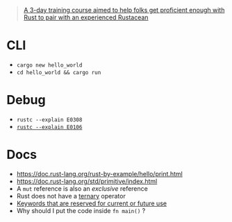 > [A 3-day training course aimed to help folks get proficient enough with Rust to pair with an experienced Rustacean](https://yarr.fyi)

# CLI

- `cargo new hello_world`
- `cd hello_world && cargo run`

# Debug

- `rustc --explain E0308`
- [`rustc --explain E0106`](https://doc.rust-lang.org/book/ch10-03-lifetime-syntax.html#lifetime-elision)

# Docs

- https://doc.rust-lang.org/rust-by-example/hello/print.html
- https://doc.rust-lang.org/std/primitive/index.html
- A `mut` reference is also an _exclusive_ reference
- Rust does not have a [ternary](https://developer.mozilla.org/en-US/docs/Web/JavaScript/Reference/Operators/Conditional_Operator) operator
- [Keywords that are reserved for current or future use](https://doc.rust-lang.org/book/appendix-01-keywords.html)
- Why should I put the code inside `fn main()` ?
